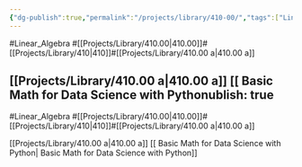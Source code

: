 ```yaml
---
{"dg-publish":true,"permalink":"/projects/library/410-00/","tags":["Linear_Algebra","Mathematics"],"noteIcon":"0","created":"2024-01-05T00:26:44.760+09:00","updated":"2024-01-23T10:08:02.907+09:00"}
---
```


#Linear_Algebra #[[Projects/Library/410.00\|410.00]]#[[Projects/Library/410\|410]]#[[Projects/Library/410.00 a\|410.00 a]]

[[Projects/Library/410.00 a\|410.00 a]]  [[ Basic Math for Data Science with Pythonublish: true
---
#Linear_Algebra #[[Projects/Library/410.00\|410.00]]#[[Projects/Library/410\|410]]#[[Projects/Library/410.00 a\|410.00 a]]

[[Projects/Library/410.00 a\|410.00 a]]  [[ Basic Math for Data Science with Python\| Basic Math for Data Science with Python]]